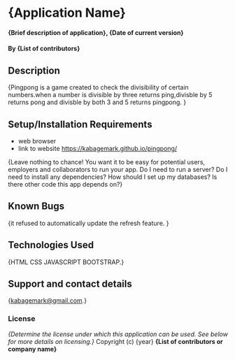 # {Application Name}
#### {Brief description of application}, {Date of current version}
#### By **{List of contributors}**
## Description
{Pingpong is a game created to check the divisibility of certain numbers.when a number is divisible by three returns ping,divisble by 5 returns pong and divisble by both 3 and 5 returns pingpong. }
## Setup/Installation Requirements
* web browser
* link to website https://kabagemark.github.io/pingpong/

{Leave nothing to chance! You want it to be easy for potential users, employers and collaborators to run your app. Do I need to run a server? Do I need to install any dependencies? How should I set up my databases? Is there other code this app depends on?}
## Known Bugs
{it refused to automatically update the refresh feature. }
## Technologies Used
{HTML CSS JAVASCRIPT BOOTSTRAP.}
## Support and contact details
{kabagemark@gmail.com.}
### License
*{Determine the license under which this application can be used.  See below for more details on licensing.}*
Copyright (c) {year} **{List of contributors or company name}**

